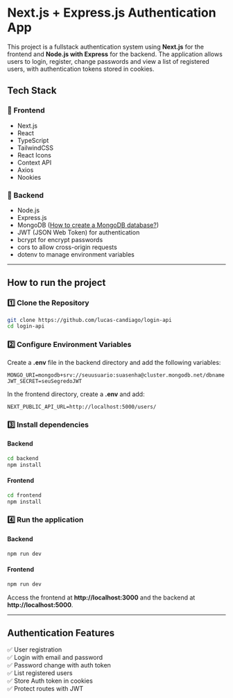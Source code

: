 # Next.js + Express.js Authentication App

This project is a fullstack authentication system using **Next.js** for the frontend and **Node.js with Express** for the backend. The application allows users to login, register, change passwords and view a list of registered users, with authentication tokens stored in cookies.

## Tech Stack

### 🔹 Frontend
- Next.js
- React
- TypeScript
- TailwindCSS
- React Icons
- Context API
- Axios
- Nookies

### 🔹 Backend
- Node.js
- Express.js
- MongoDB ([How to create a MongoDB database?](https://www.mongodb.com/resources/products/platform/mongodb-atlas-tutorial))
- JWT (JSON Web Token) for authentication
- bcrypt for encrypt passwords
- cors to allow cross-origin requests
- dotenv to manage environment variables

---

## How to run the project

### 1️⃣ Clone the Repository
```bash
git clone https://github.com/lucas-candiago/login-api
cd login-api
```

### 2️⃣ Configure Environment Variables
Create a **.env** file in the backend directory and add the following variables:
```env
MONGO_URI=mongodb+srv://seuusuario:suasenha@cluster.mongodb.net/dbname
JWT_SECRET=seuSegredoJWT
```
In the frontend directory, create a **.env** and add:
```env
NEXT_PUBLIC_API_URL=http://localhost:5000/users/
```

### 3️⃣ Install dependencies
#### Backend
```bash
cd backend
npm install
```
#### Frontend
```bash
cd frontend
npm install
```

### 4️⃣ Run the application
#### Backend
```bash
npm run dev
```
#### Frontend
```bash
npm run dev
```
Access the frontend at **http://localhost:3000** and the backend at **http://localhost:5000**.

---

## Authentication Features
✅ User registration  
✅ Login with email and password  
✅ Password change with auth token  
✅ List registered users  
✅ Store Auth token in cookies  
✅ Protect routes with JWT  
